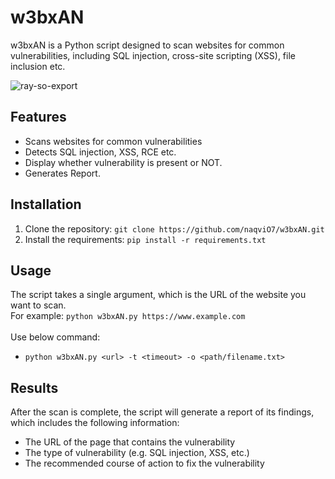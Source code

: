# w3bxAN

w3bxAN is a Python script designed to scan websites for common vulnerabilities, including SQL injection, cross-site scripting (XSS), file inclusion etc. 

![ray-so-export](https://user-images.githubusercontent.com/79792270/229343852-5e982e48-443c-41db-93fd-c64be2341d96.png)


## Features

- Scans websites for common vulnerabilities
- Detects SQL injection, XSS, RCE etc.
- Display whether vulnerability is present or NOT.
- Generates Report. 

## Installation

1. Clone the repository: `git clone https://github.com/naqviO7/w3bxAN.git`
2. Install the requirements: `pip install -r requirements.txt`

## Usage

The script takes a single argument, which is the URL of the website you want to scan.<br> 
For example: `python w3bxAN.py https://www.example.com`<br>
<br>Use below command:
- `python w3bxAN.py <url> -t <timeout> -o <path/filename.txt>`

## Results

After the scan is complete, the script will generate a report of its findings, which includes the following information:

- The URL of the page that contains the vulnerability
- The type of vulnerability (e.g. SQL injection, XSS, etc.)
- The recommended course of action to fix the vulnerability

#
